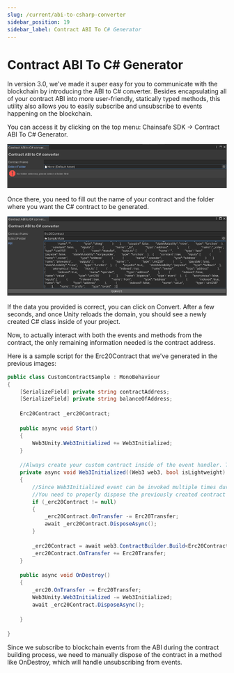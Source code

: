 ```yaml
---
slug: /current/abi-to-csharp-converter
sidebar_position: 19
sidebar_label: Contract ABI To C# Generator
---
```


# Contract ABI To C# Generator

In version 3.0, we've made it super easy for you to communicate with the blockchain by introducing the ABI to C# converter. Besides encapsulating all of your contract ABI into more user-friendly, statically typed methods, this utility also allows you to easily subscribe and unsubscribe to events happening on the blockchain.

You can access it by clicking on the top menu: Chainsafe SDK → Contract ABI To C# Generator.

![Contract ABI TO C# converter](assets/abi-csharp-contract/abi-csharp-overview.png)

Once there, you need to fill out the name of your contract and the folder where you want the C# contract to be generated.


![Contract ABI TO C# converter](assets/abi-csharp-contract/abi-csharp-filled.png)

If the data you provided is correct, you can click on Convert. After a few seconds, and once Unity reloads the domain, you should see a newly created C# class inside of your project.

Now, to actually interact with both the events and methods from the contract, the only remaining information needed is the contract address.

Here is a sample script for the Erc20Contract that we've generated in the previous images:

```csharp
public class CustomContractSample : MonoBehaviour
{
    [SerializeField] private string contractAddress;
    [SerializeField] private string balanceOfAddress;

    Erc20Contract _erc20Contract;

    public async void Start()
    {
        Web3Unity.Web3Initialized += Web3Initialized;
    }

    //Always create your custom contract inside of the event handler. That way you always have the up-to-date data. 
    private async void Web3Initialized((Web3 web3, bool isLightweight) obj)
    {
        //Since Web3Initialized event can be invoked multiple times during the app lifecycle (once you open the app and don't have a wallet, then when there is a wallet etc.)
        //You need to properly dispose the previously created contract to remove any potential memory leaks. 
        if (_erc20Contract != null)
        {
            _erc20Contract.OnTransfer -= Erc20Transfer;
            await _erc20Contract.DisposeAsync();
        }

        _erc20Contract = await web3.ContractBuilder.Build<Erc20Contract>("ContractAddress");
        _erc20Contract.OnTransfer += Erc20Transfer;
    }

    public async void OnDestroy()
    {
        _erc20.OnTransfer -= Erc20Transfer;
        Web3Unity.Web3Initialized -= Web3Initialized;
        await _erc20Contract.DisposeAsync();
        
    }

}
```

Since we subscribe to blockchain events from the ABI during the contract building process, we need to manually dispose of the contract in a method like OnDestroy, which will handle unsubscribing from events.
